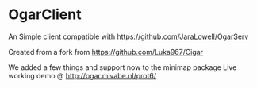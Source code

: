 # OgarClient
An Simple client compatible with https://github.com/JaraLowell/OgarServ

Created from a fork from https://github.com/Luka967/Cigar

We added a few things and support now to the minimap package
Live working demo @ http://ogar.mivabe.nl/prot6/
